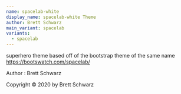 ```yaml
---
name: spacelab-white
display_name: spacelab-white Theme
author: Brett Schwarz
main_variant: spacelab
variants:
  - spacelab
---
```

superhero theme based off of the bootstrap theme of the same name https://bootswatch.com/spacelab/

Author
: Brett Schwarz

Copyright © 2020 by Brett Schwarz
